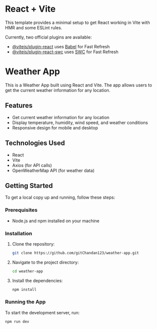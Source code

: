 # React + Vite

This template provides a minimal setup to get React working in Vite with HMR and some ESLint rules.

Currently, two official plugins are available:

- [@vitejs/plugin-react](https://github.com/vitejs/vite-plugin-react/blob/main/packages/plugin-react/README.md) uses [Babel](https://babeljs.io/) for Fast Refresh
- [@vitejs/plugin-react-swc](https://github.com/vitejs/vite-plugin-react-swc) uses [SWC](https://swc.rs/) for Fast Refresh
# Weather App

This is a Weather App built using React and Vite. The app allows users to get the current weather information for any location.

## Features

- Get current weather information for any location
- Display temperature, humidity, wind speed, and weather conditions
- Responsive design for mobile and desktop

## Technologies Used

- React
- Vite
- Axios (for API calls)
- OpenWeatherMap API (for weather data)

## Getting Started

To get a local copy up and running, follow these steps:

### Prerequisites

- Node.js and npm installed on your machine

### Installation

1. Clone the repository:
    ```sh
    git clone https://github.com/gitChandan123/weather-app.git
    ```
2. Navigate to the project directory:
    ```sh
    cd weather-app
    ```
3. Install the dependencies:
    ```sh
    npm install
    ```

### Running the App

To start the development server, run:
```sh
npm run dev
```